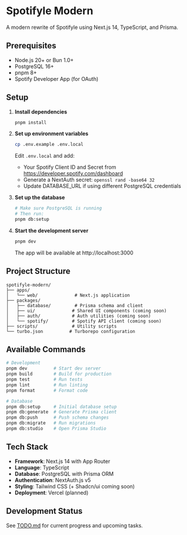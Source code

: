 # Spotifyle Modern

A modern rewrite of Spotifyle using Next.js 14, TypeScript, and Prisma.

## Prerequisites

- Node.js 20+ or Bun 1.0+
- PostgreSQL 16+
- pnpm 8+
- Spotify Developer App (for OAuth)

## Setup

1. **Install dependencies**
   ```bash
   pnpm install
   ```

2. **Set up environment variables**
   ```bash
   cp .env.example .env.local
   ```
   
   Edit `.env.local` and add:
   - Your Spotify Client ID and Secret from https://developer.spotify.com/dashboard
   - Generate a NextAuth secret: `openssl rand -base64 32`
   - Update DATABASE_URL if using different PostgreSQL credentials

3. **Set up the database**
   ```bash
   # Make sure PostgreSQL is running
   # Then run:
   pnpm db:setup
   ```

4. **Start the development server**
   ```bash
   pnpm dev
   ```

   The app will be available at http://localhost:3000

## Project Structure

```
spotifyle-modern/
├── apps/
│   └── web/              # Next.js application
├── packages/
│   ├── database/         # Prisma schema and client
│   ├── ui/              # Shared UI components (coming soon)
│   ├── auth/            # Auth utilities (coming soon)
│   └── spotify/         # Spotify API client (coming soon)
├── scripts/             # Utility scripts
└── turbo.json          # Turborepo configuration
```

## Available Commands

```bash
# Development
pnpm dev          # Start dev server
pnpm build        # Build for production
pnpm test         # Run tests
pnpm lint         # Run linting
pnpm format       # Format code

# Database
pnpm db:setup     # Initial database setup
pnpm db:generate  # Generate Prisma client
pnpm db:push      # Push schema changes
pnpm db:migrate   # Run migrations
pnpm db:studio    # Open Prisma Studio
```

## Tech Stack

- **Framework**: Next.js 14 with App Router
- **Language**: TypeScript
- **Database**: PostgreSQL with Prisma ORM
- **Authentication**: NextAuth.js v5
- **Styling**: Tailwind CSS (+ Shadcn/ui coming soon)
- **Deployment**: Vercel (planned)

## Development Status

See [TODO.md](./TODO.md) for current progress and upcoming tasks.